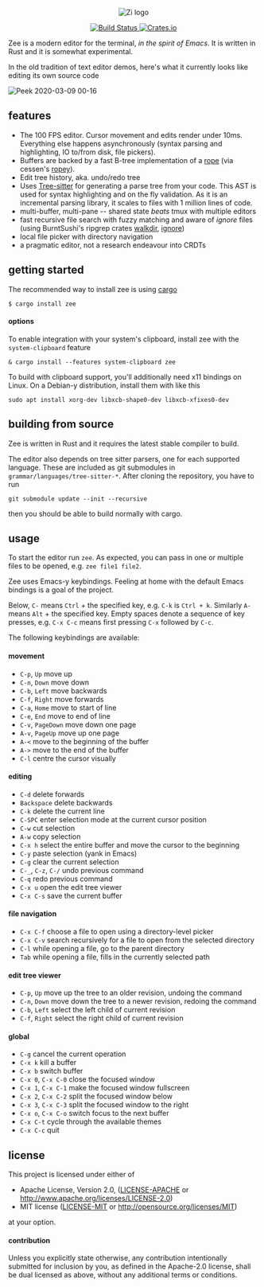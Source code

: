 <p align="center">
  <img alt="Zi logo" src="https://user-images.githubusercontent.com/797170/76172978-08909000-6193-11ea-9ed3-4c40d3a4c74b.png">
</p>
<p align="center">
  <a href="https://github.com/mcobzarenco/zee/actions?query=workflow%3ABuild">
    <img alt="Build Status" src="https://github.com/mcobzarenco/zi/workflows/Build/badge.svg">
  </a>
  <a href="https://crates.io/crates/zee">
    <img alt="Crates.io" src="https://img.shields.io/crates/v/zee.svg">
  </a>
</p>

Zee is a modern editor for the terminal, _in the spirit of Emacs_. It is written in Rust and it is somewhat experimental.

In the old tradition of text editor demos, here's what it currently looks like editing its own source code

![Peek 2020-03-09 00-16](https://user-images.githubusercontent.com/797170/76173969-0bdc4980-619c-11ea-9f24-7899e2722910.gif)

## features

 - The 100 FPS editor. Cursor movement and edits render under 10ms. Everything else happens asynchronously (syntax parsing and highlighting, IO to/from disk, file pickers).
 - Buffers are backed by a fast B-tree implementation of a [rope](https://en.wikipedia.org/wiki/Rope_(data_structure)) (via cessen's [ropey](https://github.com/cessen/ropey)).
 - Edit tree history, aka. undo/redo tree
 - Uses [Tree-sitter](https://tree-sitter.github.io/tree-sitter/) for generating a parse tree from your code. This AST is used for syntax highlighting and on the fly validation. As it is an incremental parsing library, it scales to files with 1 million lines of code.
 - multi-buffer, multi-pane -- shared state *beats* tmux with multiple editors
 - fast recursive file search with fuzzy matching and aware of *ignore* files (using BurntSushi's ripgrep crates [walkdir](https://github.com/BurntSushi/walkdir), [ignore](https://github.com/BurntSushi/ripgrep))
 - local file picker with directory navigation
 - a pragmatic editor, not a research endeavour into CRDTs

## getting started

The recommended way to install zee is using [cargo](https://crates.io/)
```
$ cargo install zee
```

#### options

To enable integration with your system's clipboard, install zee with the `system-clipboard` feature
```
& cargo install --features system-clipboard zee
```

To build with clipboard support, you'll additionally need x11 bindings on Linux. On a Debian-y distribution, install them with like this

```
sudo apt install xorg-dev libxcb-shape0-dev libxcb-xfixes0-dev
```

## building from source

Zee is written in Rust and it requires the latest stable compiler to build.

The editor also depends on tree sitter parsers, one for each supported language. These are included as git submodules in `grammar/languages/tree-sitter-*`.
After cloning the repository, you have to run
```
git submodule update --init --recursive
```
then you should be able to build normally with cargo.

## usage

To start the editor run `zee`. As expected, you can pass in one or multiple files to be opened, e.g. `zee file1 file2`.

Zee uses Emacs-y keybindings. Feeling at home with the default Emacs bindings is a goal of the project.

Below, `C-` means `Ctrl` + the specified key, e.g. `C-k` is `Ctrl + k`. Similarly `A-` means `Alt` + the specified key. Empty spaces denote a sequence of key presses, e.g. `C-x C-c` means first pressing `C-x` followed by `C-c`.

The following keybindings are available:

#### movement

 - `C-p`, `Up` move up
 - `C-n`, `Down` move down
 - `C-b`, `Left` move backwards
 - `C-f`, `Right` move forwards
 - `C-a`, `Home` move to start of line
 - `C-e`, `End` move to end of line
 - `C-v`, `PageDown` move down one page
 - `A-v`, `PageUp` move up one page
 - `A-<` move to the beginning of the buffer
 - `A->` move to the end of the buffer
 - `C-l` centre the cursor visually

#### editing
 - `C-d` delete forwards
 - `Backspace` delete backwards
 - `C-k` delete the current line
 - `C-SPC` enter selection mode at the current cursor position
 - `C-w` cut selection
 - `A-w` copy selection
 - `C-x h` select the entire buffer and move the cursor to the beginning
 - `C-y` paste selection (yank in Emacs)
 - `C-g` clear the current selection
 - `C-_`, `C-z`, `C-/` undo previous command
 - `C-q` redo previous command
 - `C-x u` open the edit tree viewer
 - `C-x C-s` save the current buffer

#### file navigation
 - `C-x C-f` choose a file to open using a directory-level picker
 - `C-x C-v` search recursively for a file to open from the selected directory
 - `C-l` while opening a file, go to the parent directory
 - `Tab` while opening a file, fills in the currently selected path

#### edit tree viewer
 - `C-p`, `Up` move up the tree to an older revision, undoing the command
 - `C-n`, `Down` move down the tree to a newer revision, redoing the command
 - `C-b`, `Left` select the left child of current revision
 - `C-f`, `Right` select the right child of current revision

#### global
 - `C-g` cancel the current operation
 - `C-x k` kill a buffer
 - `C-x b` switch buffer
 - `C-x 0`, `C-x C-0` close the focused window
 - `C-x 1`, `C-x C-1` make the focused window fullscreen
 - `C-x 2`, `C-x C-2` split the focused window below
 - `C-x 3`, `C-x C-3` split the focused window to the right
 - `C-x o`, `C-x C-o` switch focus to the next buffer
 - `C-x C-t` cycle through the available themes
 - `C-x C-c` quit

## license

This project is licensed under either of

 * Apache License, Version 2.0, ([LICENSE-APACHE](LICENSE-APACHE) or
   http://www.apache.org/licenses/LICENSE-2.0)
 * MIT license ([LICENSE-MIT](LICENSE-MIT) or
   http://opensource.org/licenses/MIT)

at your option.

#### contribution

Unless you explicitly state otherwise, any contribution intentionally submitted
for inclusion by you, as defined in the Apache-2.0 license, shall be dual
licensed as above, without any additional terms or conditions.
